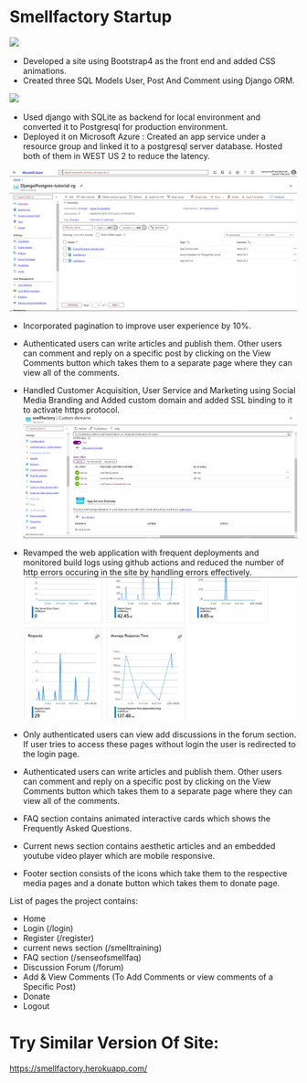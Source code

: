 # Smellfactory Startup

 
 
 ![](readmegifs/Project.gif)



 -  Developed a site using Bootstrap4 as the front end and added CSS animations.
  -   Created three SQL Models User, Post And Comment using Django ORM.
     
 ![](readmegifs/shot1.png)
  -   Used django with SQLite as backend for local environment and converted it to Postgresql for production environment. 
  -   Deployed it on Microsoft Azure : Created an app service under a resource group and linked it to a postgresql server database. Hosted both of them in WEST US 2 to reduce the latency. 
   
 ![](readmegifs/shot2.png)
  -  Incorporated pagination to improve user experience by 10\%.
  -   Authenticated users can write articles and publish them. Other users can comment and reply on a specific post by clicking on the View Comments button which takes them to a separate page where they can view all of the comments.
  -  Handled Customer Acquisition, User Service and Marketing using Social Media Branding and Added custom domain and added SSL binding to it to activate https protocol.
  ![](readmegifs/shot3.png)
   -   Revamped the web application with frequent deployments and monitored build logs using github actions and reduced the number of http errors occuring in the site by handling errors effectively. 
   ![](readmegifs/shot4.png)
  -  Only authenticated users can view add discussions in the forum section. If user tries to access these pages without login the user is redirected to the login page. 
  -   Authenticated users can write articles and publish them. Other users can comment and reply on a specific post by clicking on the View Comments button which takes them to a separate page where they can view all of the comments.

  -   FAQ section contains animated interactive cards which shows the Frequently Asked Questions.

  -   Current news section contains aesthetic articles and an embedded youtube video player which are mobile responsive.

  -   Footer section consists of the icons which take them to the respective media pages and a donate button which takes them to donate page.
 




List of pages the project contains:

  - Home
  - Login (/login)
  - Register (/register)
  - current news section (/smelltraining)
  - FAQ section (/senseofsmellfaq)
  - Discussion Forum (/forum)
  - Add & View Comments (To Add Comments or view comments of a Specific Post)
  - Donate
  - Logout



# Try Similar Version Of Site: <br>
https://smellfactory.herokuapp.com/



